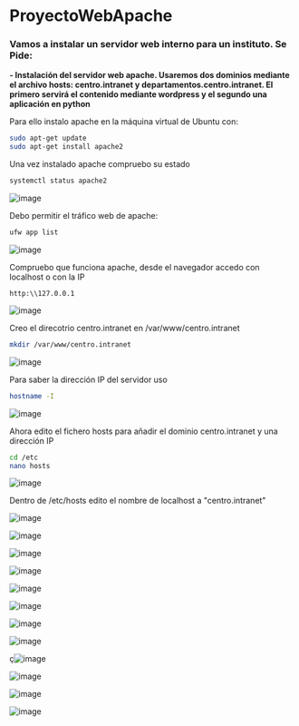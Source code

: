 # ProyectoWebApache

### Vamos a instalar un servidor web interno para un instituto. Se Pide:
**- Instalación del servidor web apache. Usaremos dos dominios mediante el archivo hosts: centro.intranet y departamentos.centro.intranet. El primero servirá el contenido mediante wordpress y el segundo una aplicación en python**

Para ello instalo apache en la máquina virtual de Ubuntu con:
```bash
sudo apt-get update
sudo apt-get install apache2
```
Una vez instalado apache compruebo su estado

```bash
systemctl status apache2
```

![image](https://user-images.githubusercontent.com/91189372/204859449-50560a95-623b-4c41-bff4-8d0de019dc52.png)

Debo permitir el tráfico web de apache:

```bash
ufw app list
```

![image](https://user-images.githubusercontent.com/91189372/204860207-3b120006-ff2c-41ad-bd76-73f29e00aa7d.png)

Compruebo que funciona apache, desde el navegador accedo con localhost o con la IP

```
http:\\127.0.0.1
```

![image](https://user-images.githubusercontent.com/91189372/204860829-6f040517-e1ec-44cb-ab23-d028ce8a2495.png)

Creo el direcotrio centro.intranet en /var/www/centro.intranet

```bash
mkdir /var/www/centro.intranet
```

![image](https://user-images.githubusercontent.com/91189372/204861760-b168f723-fed4-4a8a-b711-ab9855edf235.png)

Para saber la dirección IP del servidor uso

```bash
hostname -I
```

![image](https://user-images.githubusercontent.com/91189372/204862773-0e465124-5aa8-4872-b0c9-8a3b52c510bb.png)


Ahora edito el fichero hosts para añadir el dominio centro.intranet y una dirección IP

```bash
cd /etc
nano hosts
```

![image](https://user-images.githubusercontent.com/91189372/204862961-6fa37ed0-2568-4406-8215-4a60dd2d9f6a.png)


Dentro de /etc/hosts edito el nombre de localhost a "centro.intranet"

![image](https://user-images.githubusercontent.com/91189372/204242753-cce319e1-b4c1-47c4-84c3-c5f0378e927f.png)


![image](https://user-images.githubusercontent.com/91189372/203992940-8a35f71a-5c66-4f58-a4b2-30b61ea96848.png)

![image](https://user-images.githubusercontent.com/91189372/204246941-635d4a4d-593b-41d1-82dd-d1fa66d6355c.png)

![image](https://user-images.githubusercontent.com/91189372/204489954-2b251650-6d28-4c84-8558-cf1b773398a8.png)

![image](https://user-images.githubusercontent.com/91189372/204490517-40bda8c4-c83f-4683-b031-237e626406e4.png)

![image](https://user-images.githubusercontent.com/91189372/204490718-7c259f3b-9ab0-4645-b888-220397859e6a.png)

![image](https://user-images.githubusercontent.com/91189372/204491258-aa6d7c63-d71b-4b74-b30b-5cbffabfbf3c.png)

![image](https://user-images.githubusercontent.com/91189372/204493404-371101c1-e8b9-41fa-a167-1fda5d79f3c2.png)

ç![image](https://user-images.githubusercontent.com/91189372/204494253-93ddfd1b-30ea-48bd-8c11-5cd2bb960c38.png)

![image](https://user-images.githubusercontent.com/91189372/204619865-5f2d72aa-0e93-470f-8f48-d4fa4e072ee4.png)

![image](https://user-images.githubusercontent.com/91189372/204621253-c243da06-c971-45f4-bb28-f58daece7149.png)

![image](https://user-images.githubusercontent.com/91189372/204622326-33928b90-4865-4823-a3e9-cdc11fed11d4.png)



